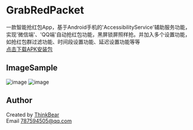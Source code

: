 # GrabRedPacket

一款智能抢红包App，基于Android手机的'AccessibilityService'辅助服务功能，实现'微信端'、'QQ端'自动抢红包功能，黑屏锁屏照样抢。并加入多个设置功能，如抢红包群过滤功能、时间段设置功能、延迟设置功能等等
<br>
[点击下载APK安装包](http://pan.baidu.com/s/1kVjnfNp)
<br>
## ImageSample

![image](https://github.com/ThinkBear/GrabRedPacket/blob/master/.image/1.jpg)
![image](https://github.com/ThinkBear/GrabRedPacket/blob/master/.image/2.jpg)

## Author

Created by [ThinkBear](https://github.com/ThinkBear) 
<br>
Email [787594505@qq.com](mailto:787594505@qq.com)
<br>
